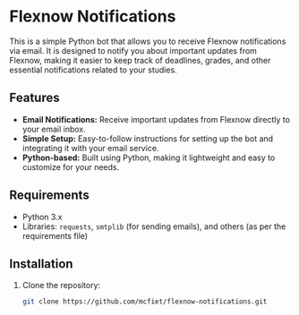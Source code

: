 # Flexnow Notifications

This is a simple Python bot that allows you to receive Flexnow notifications via email. It is designed to notify you about important updates from Flexnow, making it easier to keep track of deadlines, grades, and other essential notifications related to your studies.

## Features

- **Email Notifications:** Receive important updates from Flexnow directly to your email inbox.
- **Simple Setup:** Easy-to-follow instructions for setting up the bot and integrating it with your email service.
- **Python-based:** Built using Python, making it lightweight and easy to customize for your needs.

## Requirements

- Python 3.x
- Libraries: `requests`, `smtplib` (for sending emails), and others (as per the requirements file)

## Installation

1. Clone the repository:
   ```bash
   git clone https://github.com/mcfiet/flexnow-notifications.git
